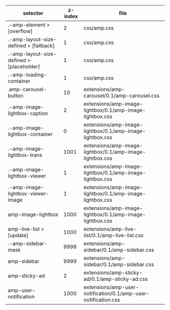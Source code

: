 selector                                    |   z-index   |   file
---                                         |   ---       |   ---
.-amp-element > [overflow]                  |   2         |   css/amp.css
.-amp-layout-size-defined > [fallback]      |   1         |   css/amp.css
.-amp-layout-size-defined > [placeholder]   |   1         |   css/amp.css
.-amp-loading-container                     |   1         |   css/amp.css
.amp-carousel-button                        |   10        |   extensions/amp-carousel/0.1/amp-carousel.css
.-amp-image-lightbox-caption                |   2         |   extensions/amp-image-lightbox/0.1/amp-image-lightbox.css
.-amp-image-lightbox-container              |   0         |   extensions/amp-image-lightbox/0.1/amp-image-lightbox.css
.-amp-image-lightbox-trans                  |   1001      |   extensions/amp-image-lightbox/0.1/amp-image-lightbox.css
.-amp-image-lightbox-viewer                 |   1         |   extensions/amp-image-lightbox/0.1/amp-image-lightbox.css
.-amp-image-lightbox-viewer-image           |   1         |   extensions/amp-image-lightbox/0.1/amp-image-lightbox.css
amp-image-lightbox                          |   1000      |   extensions/amp-image-lightbox/0.1/amp-image-lightbox.css
amp-live-list > [update]                    |   1000      |   extensions/amp-live-list/0.1/amp-live-list.css
.-amp-sidebar-mask                          |   9998      |   extensions/amp-sidebar/0.1/amp-sidebar.css
amp-sidebar                                 |   9999      |   extensions/amp-sidebar/0.1/amp-sidebar.css
amp-sticky-ad                               |   2         |   extensions/amp-sticky-ad/0.1/amp-sticky-ad.css
amp-user-notification                       |   1000      |   extensions/amp-user-notification/0.1/amp-user-notification.css